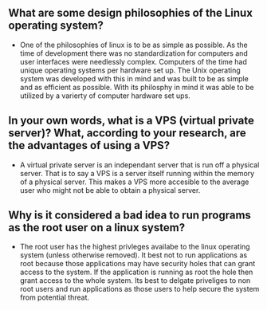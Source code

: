 ## What are some design philosophies of the Linux operating system?
* One of the philosophies of linux is to be as simple as possible. As the time of development there was no standardization for computers and user interfaces were needlessly complex. Computers of the time had unique operating systems per hardware set up. The Unix operating system was developed with this in mind and was built to be as simple and as efficient as possible. With its philosphy in mind it was able to be utilized by a varierty of computer hardware set ups.

## In your own words, what is a VPS (virtual private server)? What, according to your research, are the advantages of using a VPS?
* A virtual private server is an independant server that is run off a physical server. That is to say a VPS is a server itself running within the memory of a physical server. This makes a VPS more accesible to the average user who might not be able to obtain a physical server. 

## Why is it considered a bad idea to run programs as the root user on a linux system?
* The root user has the highest privleges availabe to the linux operating system (unless otherwise removed). It best not to run applications as root because those applications may have security holes that can grant access to the system. If the application is running as root the hole then grant access to the whole system. Its best to delgate priveliges to non root users and run applications as those users to help secure the system from potential threat.